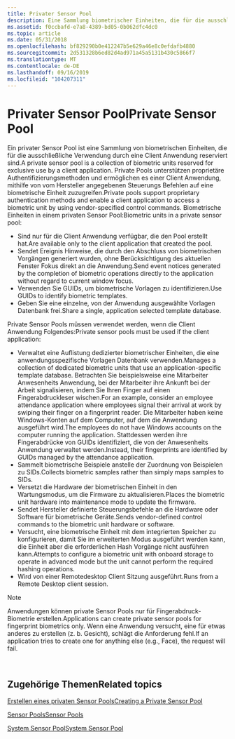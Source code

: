 ```yaml
---
title: Privater Sensor Pool
description: Eine Sammlung biometrischer Einheiten, die für die ausschließliche Verwendung durch eine Client Anwendung reserviert sind. Private Pools unterstützen proprietäre Authentifizierungsmethoden und ermöglichen es einer Client Anwendung, mithilfe von vom Hersteller angegebenen Steuerungs Befehlen auf eine biometrische Einheit zuzugreifen.
ms.assetid: f0ccbafd-e7a8-4389-bd05-0b062dfc4dc0
ms.topic: article
ms.date: 05/31/2018
ms.openlocfilehash: bf829290b0e412247b5e629a46e8c0efdafb4880
ms.sourcegitcommit: 2d531328b6ed82d4ad971a45a5131b430c5866f7
ms.translationtype: MT
ms.contentlocale: de-DE
ms.lasthandoff: 09/16/2019
ms.locfileid: "104207311"
---
```

# <a name="private-sensor-pool"></a><span data-ttu-id="ca3f4-104">Privater Sensor Pool</span><span class="sxs-lookup"><span data-stu-id="ca3f4-104">Private Sensor Pool</span></span>

<span data-ttu-id="ca3f4-105">Ein privater Sensor Pool ist eine Sammlung von biometrischen Einheiten, die für die ausschließliche Verwendung durch eine Client Anwendung reserviert sind.</span><span class="sxs-lookup"><span data-stu-id="ca3f4-105">A private sensor pool is a collection of biometric units reserved for exclusive use by a client application.</span></span> <span data-ttu-id="ca3f4-106">Private Pools unterstützen proprietäre Authentifizierungsmethoden und ermöglichen es einer Client Anwendung, mithilfe von vom Hersteller angegebenen Steuerungs Befehlen auf eine biometrische Einheit zuzugreifen.</span><span class="sxs-lookup"><span data-stu-id="ca3f4-106">Private pools support proprietary authentication methods and enable a client application to access a biometric unit by using vendor-specified control commands.</span></span> <span data-ttu-id="ca3f4-107">Biometrische Einheiten in einem privaten Sensor Pool:</span><span class="sxs-lookup"><span data-stu-id="ca3f4-107">Biometric units in a private sensor pool:</span></span>

-   <span data-ttu-id="ca3f4-108">Sind nur für die Client Anwendung verfügbar, die den Pool erstellt hat.</span><span class="sxs-lookup"><span data-stu-id="ca3f4-108">Are available only to the client application that created the pool.</span></span>
-   <span data-ttu-id="ca3f4-109">Sendet Ereignis Hinweise, die durch den Abschluss von biometrischen Vorgängen generiert wurden, ohne Berücksichtigung des aktuellen Fenster Fokus direkt an die Anwendung.</span><span class="sxs-lookup"><span data-stu-id="ca3f4-109">Send event notices generated by the completion of biometric operations directly to the application without regard to current window focus.</span></span>
-   <span data-ttu-id="ca3f4-110">Verwenden Sie GUIDs, um biometrische Vorlagen zu identifizieren.</span><span class="sxs-lookup"><span data-stu-id="ca3f4-110">Use GUIDs to identify biometric templates.</span></span>
-   <span data-ttu-id="ca3f4-111">Geben Sie eine einzelne, von der Anwendung ausgewählte Vorlagen Datenbank frei.</span><span class="sxs-lookup"><span data-stu-id="ca3f4-111">Share a single, application selected template database.</span></span>

<span data-ttu-id="ca3f4-112">Private Sensor Pools müssen verwendet werden, wenn die Client Anwendung Folgendes:</span><span class="sxs-lookup"><span data-stu-id="ca3f4-112">Private sensor pools must be used if the client application:</span></span>

-   <span data-ttu-id="ca3f4-113">Verwaltet eine Auflistung dedizierter biometrischer Einheiten, die eine anwendungsspezifische Vorlagen Datenbank verwenden.</span><span class="sxs-lookup"><span data-stu-id="ca3f4-113">Manages a collection of dedicated biometric units that use an application-specific template database.</span></span> <span data-ttu-id="ca3f4-114">Betrachten Sie beispielsweise eine Mitarbeiter Anwesenheits Anwendung, bei der Mitarbeiter ihre Ankunft bei der Arbeit signalisieren, indem Sie Ihren Finger auf einen Fingerabdruckleser wischen.</span><span class="sxs-lookup"><span data-stu-id="ca3f4-114">For an example, consider an employee attendance application where employees signal their arrival at work by swiping their finger on a fingerprint reader.</span></span> <span data-ttu-id="ca3f4-115">Die Mitarbeiter haben keine Windows-Konten auf dem Computer, auf dem die Anwendung ausgeführt wird.</span><span class="sxs-lookup"><span data-stu-id="ca3f4-115">The employees do not have Windows accounts on the computer running the application.</span></span> <span data-ttu-id="ca3f4-116">Stattdessen werden ihre Fingerabdrücke von GUIDs identifiziert, die von der Anwesenheits Anwendung verwaltet werden.</span><span class="sxs-lookup"><span data-stu-id="ca3f4-116">Instead, their fingerprints are identified by GUIDs managed by the attendance application.</span></span>
-   <span data-ttu-id="ca3f4-117">Sammelt biometrische Beispiele anstelle der Zuordnung von Beispielen zu SIDs.</span><span class="sxs-lookup"><span data-stu-id="ca3f4-117">Collects biometric samples rather than simply maps samples to SIDs.</span></span>
-   <span data-ttu-id="ca3f4-118">Versetzt die Hardware der biometrischen Einheit in den Wartungsmodus, um die Firmware zu aktualisieren.</span><span class="sxs-lookup"><span data-stu-id="ca3f4-118">Places the biometric unit hardware into maintenance mode to update the firmware.</span></span>
-   <span data-ttu-id="ca3f4-119">Sendet Hersteller definierte Steuerungsbefehle an die Hardware oder Software für biometrische Geräte.</span><span class="sxs-lookup"><span data-stu-id="ca3f4-119">Sends vendor-defined control commands to the biometric unit hardware or software.</span></span>
-   <span data-ttu-id="ca3f4-120">Versucht, eine biometrische Einheit mit dem integrierten Speicher zu konfigurieren, damit Sie im erweiterten Modus ausgeführt werden kann, die Einheit aber die erforderlichen Hash Vorgänge nicht ausführen kann.</span><span class="sxs-lookup"><span data-stu-id="ca3f4-120">Attempts to configure a biometric unit with onboard storage to operate in advanced mode but the unit cannot perform the required hashing operations.</span></span>
-   <span data-ttu-id="ca3f4-121">Wird von einer Remotedesktop Client Sitzung ausgeführt.</span><span class="sxs-lookup"><span data-stu-id="ca3f4-121">Runs from a Remote Desktop client session.</span></span>

> [!Note]  
> <span data-ttu-id="ca3f4-122">Anwendungen können private Sensor Pools nur für Fingerabdruck-Biometrie erstellen.</span><span class="sxs-lookup"><span data-stu-id="ca3f4-122">Applications can create private sensor pools for fingerprint biometrics only.</span></span> <span data-ttu-id="ca3f4-123">Wenn eine Anwendung versucht, eine für etwas anderes zu erstellen (z. b. Gesicht), schlägt die Anforderung fehl.</span><span class="sxs-lookup"><span data-stu-id="ca3f4-123">If an application tries to create one for anything else (e.g., Face), the request will fail.</span></span>

 

## <a name="related-topics"></a><span data-ttu-id="ca3f4-124">Zugehörige Themen</span><span class="sxs-lookup"><span data-stu-id="ca3f4-124">Related topics</span></span>

<dl> <dt>

[<span data-ttu-id="ca3f4-125">Erstellen eines privaten Sensor Pools</span><span class="sxs-lookup"><span data-stu-id="ca3f4-125">Creating a Private Sensor Pool</span></span>](creating-a-private-sensor-pool.md)
</dt> <dt>

[<span data-ttu-id="ca3f4-126">Sensor Pools</span><span class="sxs-lookup"><span data-stu-id="ca3f4-126">Sensor Pools</span></span>](sensor-pools.md)
</dt> <dt>

[<span data-ttu-id="ca3f4-127">System Sensor Pool</span><span class="sxs-lookup"><span data-stu-id="ca3f4-127">System Sensor Pool</span></span>](system-sensor-pool.md)
</dt> </dl>

 

 




